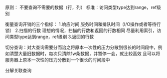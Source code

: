 原则：
不要查询不需要的数据（行，列）
标准：访问类型type达到range，ref级别

衡量查询开销的三个指标：
1.响应时间 服务时间和排队时间（I/O操作或者等待行锁）
2.扫描的行数 理想的情况，扫描的行数和返回的行数相同  尽量利用索引，访问类型type达到range，ref级别
3.返回的行数

切分查询：对大查询需要分而治之将原本一次性的压力分散到很长的时间段中，例如清楚大量旧数据时，每次只清除1w条数据，并暂停一会，就比较高效
且可以将服务器上原本一次性的压力分散到一个很长的时间段中

分解关联查询

